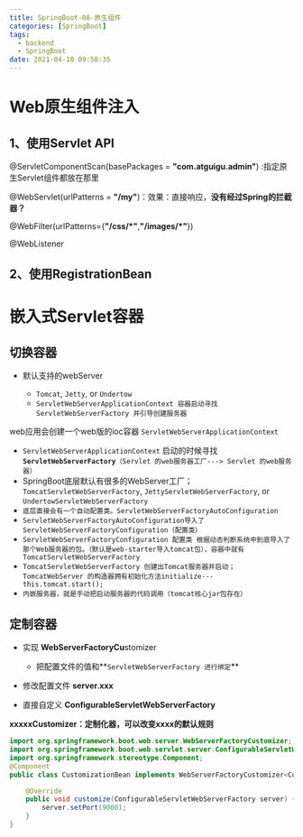 ```yaml
---
title: SpringBoot-08-原生组件
categories: [SpringBoot]
tags:
  - backend
  - SpringBoot
date: 2021-04-10 09:58:35
---
```


# Web原生组件注入

## 1、使用Servlet API

@ServletComponentScan(basePackages = **"com.atguigu.admin"**) :指定原生Servlet组件都放在那里

@WebServlet(urlPatterns = **"/my"**)：效果：直接响应，**没有经过Spring的拦截器？**

@WebFilter(urlPatterns={**"/css/\*"**,**"/images/\*"**})

@WebListener

## 2、使用RegistrationBean

# 嵌入式Servlet容器

## 切换容器

- 默认支持的webServer

	- `Tomcat`, `Jetty`, or `Undertow`
	- `ServletWebServerApplicationContext 容器启动寻找ServletWebServerFactory 并引导创建服务器`

web应用会创建一个web版的ioc容器 `ServletWebServerApplicationContext` 

- `ServletWebServerApplicationContext`  启动的时候寻找 **`ServletWebServerFactory`**`（Servlet 的web服务器工厂---> Servlet 的web服务器）`  
- SpringBoot底层默认有很多的WebServer工厂；`TomcatServletWebServerFactory`, `JettyServletWebServerFactory`, or `UndertowServletWebServerFactory`
- `底层直接会有一个自动配置类。ServletWebServerFactoryAutoConfiguration`
- `ServletWebServerFactoryAutoConfiguration导入了ServletWebServerFactoryConfiguration（配置类）`
- `ServletWebServerFactoryConfiguration 配置类 根据动态判断系统中到底导入了那个Web服务器的包。（默认是web-starter导入tomcat包），容器中就有 TomcatServletWebServerFactory`
- `TomcatServletWebServerFactory 创建出Tomcat服务器并启动；TomcatWebServer 的构造器拥有初始化方法initialize---this.tomcat.start();`
- `内嵌服务器，就是手动把启动服务器的代码调用（tomcat核心jar包存在）`

## 定制容器

- 实现  **WebServerFactoryCu**stomizer<ConfigurableServletWebServerFactory> 

	- 把配置文件的值和**`ServletWebServerFactory 进行绑定`**
- 修改配置文件 **server.xxx**
- 直接自定义 **ConfigurableServletWebServerFactory** 

**xxxxxCustomizer：定制化器，可以改变xxxx的默认规则**

```java
import org.springframework.boot.web.server.WebServerFactoryCustomizer;
import org.springframework.boot.web.servlet.server.ConfigurableServletWebServerFactory;
import org.springframework.stereotype.Component;
@Component
public class CustomizationBean implements WebServerFactoryCustomizer<ConfigurableServletWebServerFactory> {

    @Override
    public void customize(ConfigurableServletWebServerFactory server) {
        server.setPort(9000);
    }
}
```


